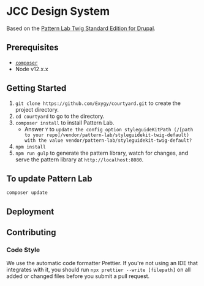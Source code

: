 # JCC Design System

Based on the [Pattern Lab Twig Standard Edition for Drupal](https://github.com/pattern-lab/edition-php-drupal-standard).

## Prerequisites

- [`composer`](https://getcomposer.org)
- Node v12.x.x

## Getting Started

1. `git clone https://github.com/Exygy/courtyard.git` to create the project directory.
1. `cd courtyard` to go to the directory.
1. `composer install` to install Pattern Lab.
   - Answer `Y` to `update the config option styleguideKitPath (/[path to your repo]/vendor/pattern-lab/styleguidekit-twig-default) with the value vendor/pattern-lab/styleguidekit-twig-default?`
1. `npm install`
1. `npm run gulp` to generate the pattern library, watch for changes, and serve the pattern library at `http://localhost:8080`.

## To update Pattern Lab

    composer update

## Deployment

## Contributing

### Code Style

We use the automatic code formatter Prettier. If you're not using an IDE that integrates with it, you should run `npx prettier --write [filepath]` on all added or changed files before you submit a pull request.
